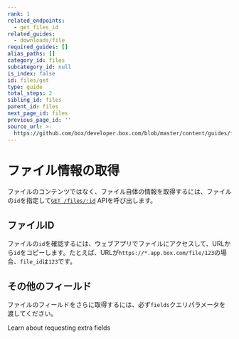 ```yaml
---
rank: 1
related_endpoints:
  - get_files_id
related_guides:
  - downloads/file
required_guides: []
alias_paths: []
category_id: files
subcategory_id: null
is_index: false
id: files/get
type: guide
total_steps: 2
sibling_id: files
parent_id: files
next_page_id: files
previous_page_id: ''
source_url: >-
  https://github.com/box/developer.box.com/blob/master/content/guides/files/get.md
---
```

# ファイル情報の取得

ファイルのコンテンツではなく、ファイル自体の情報を取得するには、ファイルの`id`を指定して[`GET /files/:id`](e://get-files-id) APIを呼び出します。

<Samples id="get_files_id">

</Samples>

## ファイルID

ファイルの`id`を確認するには、ウェブアプリでファイルにアクセスして、URLから`id`をコピーします。たとえば、URLが`https://*.app.box.com/file/123`の場合、`file_id`は`123`です。

## その他のフィールド

ファイルのフィールドをさらに取得するには、必ず`fields`クエリパラメータを渡してください。

<CTA to="g://api-calls/request-extra-fields">
Learn about requesting extra fields

</CTA>
